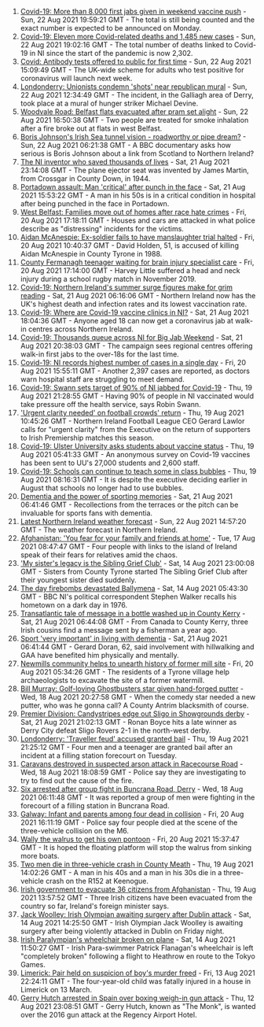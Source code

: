 1. [Covid-19: More than 8,000 first jabs given in weekend vaccine push](https://www.bbc.co.uk/news/uk-northern-ireland-58294894) - Sun, 22 Aug 2021 19:59:21 GMT - The total is still being counted and the exact number is expected to be announced on Monday.
2. [Covid-19: Eleven more Covid-related deaths and 1,485 new cases](https://www.bbc.co.uk/news/uk-northern-ireland-58298466) - Sun, 22 Aug 2021 19:02:16 GMT - The total number of deaths linked to Covid-19 in NI since the start of the pandemic is now 2,302.
3. [Covid: Antibody tests offered to public for first time](https://www.bbc.co.uk/news/uk-58293249) - Sun, 22 Aug 2021 15:09:49 GMT - The UK-wide scheme for adults who test positive for coronavirus will launch next week.
4. [Londonderry: Unionists condemn 'shots' near republican mural](https://www.bbc.co.uk/news/uk-northern-ireland-58297142) - Sun, 22 Aug 2021 12:34:49 GMT - The incident, in the Galliagh area of Derry, took place at a mural of hunger striker Michael Devine.
5. [Woodvale Road: Belfast flats evacuated after pram set alight](https://www.bbc.co.uk/news/uk-northern-ireland-58300366) - Sun, 22 Aug 2021 16:50:38 GMT - Two people are treated for smoke inhalation after a fire broke out at flats in west Belfast.
6. [Boris Johnson's Irish Sea tunnel vision - roadworthy or pipe dream?](https://www.bbc.co.uk/news/uk-northern-ireland-58269437) - Sun, 22 Aug 2021 06:21:38 GMT - A BBC documentary asks how serious is Boris Johnson about a link from Scotland to Northern Ireland?
7. [The NI inventor who saved thousands of lives](https://www.bbc.co.uk/news/uk-northern-ireland-58274204) - Sat, 21 Aug 2021 23:14:08 GMT - The plane ejector seat was invented by James Martin, from Crossgar in County Down, in 1944.
8. [Portadown assault: Man 'critical' after punch in the face](https://www.bbc.co.uk/news/uk-northern-ireland-58292496) - Sat, 21 Aug 2021 15:53:22 GMT - A man in his 50s is in a critical condition in hospital after being punched in the face in Portadown.
9. [West Belfast: Families move out of homes after race hate crimes](https://www.bbc.co.uk/news/uk-northern-ireland-58281784) - Fri, 20 Aug 2021 17:18:11 GMT - Houses and cars are attacked in what police describe as "distressing" incidents for the victims.
10. [Aidan McAnespie: Ex-soldier fails to have manslaughter trial halted](https://www.bbc.co.uk/news/uk-northern-ireland-58281782) - Fri, 20 Aug 2021 10:40:37 GMT - David Holden, 51, is accused of killing Aidan McAnespie in County Tyrone in 1988.
11. [County Fermanagh teenager waiting for brain injury specialist care](https://www.bbc.co.uk/news/uk-northern-ireland-58284637) - Fri, 20 Aug 2021 17:14:00 GMT - Harvey Little suffered a head and neck injury during a school rugby match in November 2019.
12. [Covid-19: Northern Ireland's summer surge figures make for grim reading](https://www.bbc.co.uk/news/uk-northern-ireland-58286351) - Sat, 21 Aug 2021 06:16:06 GMT - Northern Ireland now has the UK's highest death and infection rates and its lowest vaccination rate.
13. [Covid-19: Where are Covid-19 vaccine clinics in NI?](https://www.bbc.co.uk/news/uk-northern-ireland-57863840) - Sat, 21 Aug 2021 18:04:36 GMT - Anyone aged 18 can now get a coronavirus jab at walk-in centres across Northern Ireland.
14. [Covid-19: Thousands queue across NI for Big Jab Weekend](https://www.bbc.co.uk/news/uk-northern-ireland-58256976) - Sat, 21 Aug 2021 20:38:03 GMT - The campaign sees regional centres offering walk-in first jabs to the over-18s for the last time.
15. [Covid-19: NI records highest number of cases in a single day](https://www.bbc.co.uk/news/uk-northern-ireland-58278998) - Fri, 20 Aug 2021 15:55:11 GMT - Another 2,397 cases are reported, as doctors warn hospital staff are struggling to meet demand.
16. [Covid-19: Swann sets target of 90% of NI jabbed for Covid-19](https://www.bbc.co.uk/news/uk-northern-ireland-58269477) - Thu, 19 Aug 2021 21:28:55 GMT - Having 90% of people in NI vaccinated would take pressure off the health service, says Robin Swann.
17. ['Urgent clarity needed' on football crowds' return](https://www.bbc.co.uk/sport/football/58267160) - Thu, 19 Aug 2021 10:45:26 GMT - Northern Ireland Football League CEO Gerard Lawlor calls for "urgent clarity" from the Executive on the return of supporters to Irish Premiership matches this season.
18. [Covid-19: Ulster University asks students about vaccine status](https://www.bbc.co.uk/news/uk-northern-ireland-58261413) - Thu, 19 Aug 2021 05:41:33 GMT - An anonymous survey on Covid-19 vaccines has been sent to UU's 27,000 students and 2,600 staff.
19. [Covid-19: Schools can continue to teach some in class bubbles](https://www.bbc.co.uk/news/uk-northern-ireland-58262835) - Thu, 19 Aug 2021 08:16:31 GMT - It is despite the executive deciding earlier in August that schools no longer had to use bubbles.
20. [Dementia and the power of sporting memories](https://www.bbc.co.uk/news/uk-northern-ireland-57667387) - Sat, 21 Aug 2021 06:41:46 GMT - Recollections from the terraces or the pitch can be invaluable for sports fans with dementia.
21. [Latest Northern Ireland weather forecast](https://www.bbc.co.uk/news/uk-northern-ireland-26018439) - Sun, 22 Aug 2021 14:57:20 GMT - The weather forecast in Northern Ireland.
22. [Afghanistan: 'You fear for your family and friends at home'](https://www.bbc.co.uk/news/uk-northern-ireland-58241343) - Tue, 17 Aug 2021 08:47:47 GMT - Four people with links to the island of Ireland speak of their fears for relatives amid the chaos.
23. ['My sister's legacy is the Sibling Grief Club'](https://www.bbc.co.uk/news/uk-northern-ireland-58175239) - Sat, 14 Aug 2021 23:00:08 GMT - Sisters from County Tyrone started The Sibling Grief Club after their youngest sister died suddenly.
24. [The day firebombs devastated Ballymena](https://www.bbc.co.uk/news/uk-northern-ireland-58171539) - Sat, 14 Aug 2021 05:43:30 GMT - BBC NI's political correspondent Stephen Walker recalls his hometown on a dark day in 1976.
25. [Transatlantic tale of message in a bottle washed up in County Kerry](https://www.bbc.co.uk/news/uk-northern-ireland-58281557) - Sat, 21 Aug 2021 06:44:08 GMT - From Canada to County Kerry, three Irish cousins find a message sent by a fisherman a year ago.
26. [Sport 'very important' in living with dementia](https://www.bbc.co.uk/news/uk-northern-ireland-58279336) - Sat, 21 Aug 2021 06:41:44 GMT - Gerard Doran, 62, said involvement with hillwalking and GAA have benefited him physically and mentally.
27. [Newmills community helps to unearth history of former mill site](https://www.bbc.co.uk/news/uk-northern-ireland-58276011) - Fri, 20 Aug 2021 05:34:26 GMT - The residents of a Tyrone village help archaeologists to excavate the site of a former watermill.
28. [Bill Murray: Golf-loving Ghostbusters star given hand-forged putter](https://www.bbc.co.uk/news/uk-northern-ireland-58263907) - Wed, 18 Aug 2021 20:27:58 GMT - When the comedy star needed a new putter, who was he gonna call? A County Antrim blacksmith of course.
29. [Premier Division: Candystripes edge out Sligo in Showgrounds derby](https://www.bbc.co.uk/sport/football/58295278) - Sat, 21 Aug 2021 21:02:13 GMT - Ronan Boyce hits a late winner as Derry City defeat Sligo Rovers 2-1 in the north-west derby.
30. [Londonderry: 'Traveller feud' accused granted bail](https://www.bbc.co.uk/news/uk-northern-ireland-foyle-west-58273879) - Thu, 19 Aug 2021 21:25:12 GMT - Four men and a teenager are granted bail after an incident at a filling station forecourt on Tuesday.
31. [Caravans destroyed in suspected arson attack in Racecourse Road](https://www.bbc.co.uk/news/uk-northern-ireland-foyle-west-58262052) - Wed, 18 Aug 2021 18:08:59 GMT - Police say they are investigating to try to find out the cause of the fire.
32. [Six arrested after group fight in Buncrana Road, Derry](https://www.bbc.co.uk/news/uk-northern-ireland-foyle-west-58249077) - Wed, 18 Aug 2021 06:11:48 GMT - It was reported a group of men were fighting in the forecourt of a filling station in Buncrana Road.
33. [Galway: Infant and parents among four dead in collision](https://www.bbc.co.uk/news/world-europe-58279482) - Fri, 20 Aug 2021 16:11:19 GMT - Police say four people died at the scene of the three-vehicle collision on the M6.
34. [Wally the walrus to get his own pontoon](https://www.bbc.co.uk/news/world-europe-58279480) - Fri, 20 Aug 2021 15:37:47 GMT - It is hoped the floating platform will stop the walrus from sinking more boats.
35. [Two men die in three-vehicle crash in County Meath](https://www.bbc.co.uk/news/world-europe-58272004) - Thu, 19 Aug 2021 14:02:26 GMT - A man in his 40s and a man in his 30s die in a three-vehicle crash on the R152 at Keenogue.
36. [Irish government to evacuate 36 citizens from Afghanistan](https://www.bbc.co.uk/news/world-europe-58269484) - Thu, 19 Aug 2021 13:57:52 GMT - Three Irish citizens have been evacuated from the country so far, Ireland's foreign minister says.
37. [Jack Woolley: Irish Olympian awaiting surgery after Dublin attack](https://www.bbc.co.uk/sport/taekwondo/58216169) - Sat, 14 Aug 2021 14:25:50 GMT - Irish Olympian Jack Woolley is awaiting surgery after being violently attacked in Dublin on Friday night.
38. [Irish Paralympian's wheelchair broken on plane](https://www.bbc.co.uk/sport/disability-sport/58214675) - Sat, 14 Aug 2021 11:50:27 GMT - Irish Para-swimmer Patrick Flanagan's wheelchair is left "completely broken" following a flight to Heathrow en route to the Tokyo Games.
39. [Limerick: Pair held on suspicion of boy's murder freed](https://www.bbc.co.uk/news/world-europe-58205640) - Fri, 13 Aug 2021 22:24:11 GMT - The four-year-old child was fatally injured in a house in Limerick on 13 March.
40. [Gerry Hutch arrested in Spain over boxing weigh-in gun attack](https://www.bbc.co.uk/news/world-europe-58195768) - Thu, 12 Aug 2021 23:08:51 GMT - Gerry Hutch, known as "The Monk", is wanted over the 2016 gun attack at the Regency Airport Hotel.
